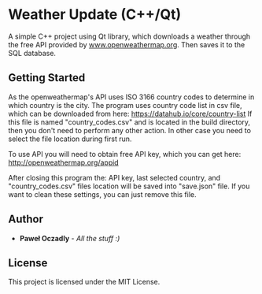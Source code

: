 # Weather Update (C++/Qt)

A simple C++ project using Qt library, which downloads a weather through the free API provided by www.openweathermap.org. Then saves it to the SQL database.

## Getting Started

As the openweathermap's API uses ISO 3166 country codes to determine in which country is the city. The program uses country code list in csv file, which can be downloaded from here: https://datahub.io/core/country-list
If this file is named "country_codes.csv" and is located in the build directory, then you don't need to perform any other action. In other case you need to select the file location during first run.

To use API you will need to obtain free API key, which you can get here: http://openweathermap.org/appid

After closing this program the: API key, last selected country, and "country_codes.csv" files location will be saved into "save.json" file. If you want to clean these settings, you can just remove this file.

## Author

* **Paweł Oczadly** - *All the stuff :)*

## License

This project is licensed under the MIT License.
